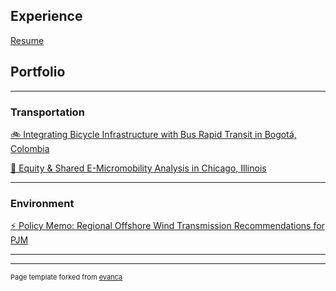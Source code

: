 ## Experience
[Resume](/pdf/Ringer-Alexa-Resume-2024.pdf)


## Portfolio

---

### Transportation

[🚲 Integrating Bicycle Infrastructure with Bus Rapid Transit in Bogotá, Colombia](/pdf/Bogota-Bike-Bus-small.pdf)

[🛴 Equity & Shared E-Micromobility Analysis in Chicago, Illinois](/pdf/Bogota-Bike-Bus-small.pdf)


---

### Environment

[⚡️ Policy Memo: Regional Offshore Wind Transmission Recommendations for PJM](/pdf/Transmission_Memo.pdf)


---




---
<p style="font-size:11px">Page template forked from <a href="https://github.com/evanca/quick-portfolio">evanca</a></p>
<!-- Remove above link if you don't want to attibute -->

